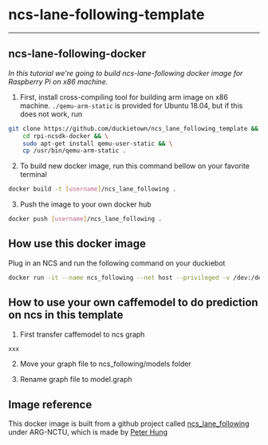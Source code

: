 # ncs-lane-following-template
***

## ncs-lane-following-docker
_In this tutorial we're going to build ncs-lane-following docker image for Raspberry Pi on x86 machine._

1. First, install cross-compiling tool for building arm image on x86 machine. `./qemu-arm-static` is provided for Ubuntu 18.04, but if this does not work, run 

```sh
git clone https://github.com/duckietown/ncs_lane_following_template && \
    cd rpi-ncsdk-docker && \
    sudo apt-get install qemu-user-static && \
    cp /usr/bin/qemu-arm-static .
```

2. To build new docker image, run this command bellow on your favorite terminal

```sh
docker build -t [username]/ncs_lane_following .
```

3. Push the image to your own docker hub


```sh
docker push [username]/ncs_lane_following .
```

## How use this docker image
Plug in an NCS and run the following command on your duckiebot

```sh
docker run -it --name ncs_following --net host --privileged -v /dev:/dev -v /data:/data [username]/ncs_lane_following
```

## How to use your own caffemodel to do prediction on ncs in this template
1. First transfer caffemodel to ncs graph

```sh
xxx
```

2. Move your graph file to ncs_following/models folder

3. Rename graph file to model.graph

## Image reference
This docker image is built from a github project called [ncs_lane_following](https://github.com/ARG-NCTU/ncs_lane_following) under ARG-NCTU, which is made by [Peter Hung](https://github.com/losttime1001)

